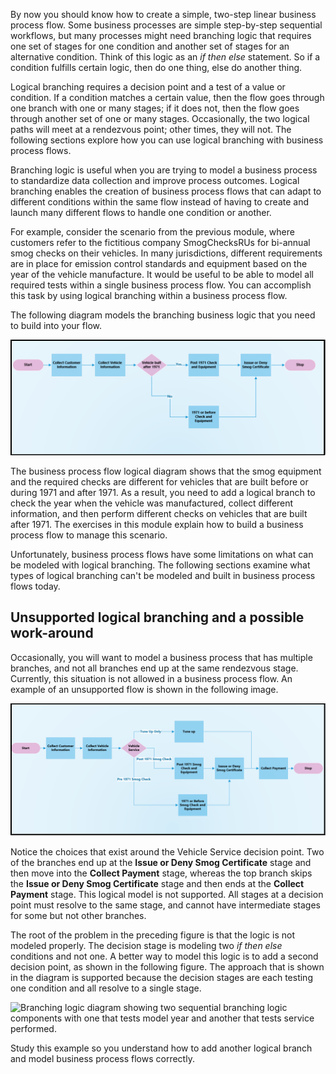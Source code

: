 By now you should know how to create a simple,
two-step linear business process flow. Some business processes are
simple step-by-step sequential workflows, but many processes might need branching
logic that requires one set of stages for one condition and another set of
stages for an alternative condition. Think of this logic as an
*if then else* statement. So if a condition fulfills certain logic, then do one thing, else do another thing.

Logical branching requires a decision point
and a test of a value or condition. If a condition matches a certain value,
then the flow goes through one branch with one or many stages; if it does not,
then the flow goes through another set of one or many stages. Occasionally, the two
logical paths will meet at a rendezvous point; other times, they will
not. The following sections explore how you can use logical branching with
business process flows.

Branching logic is useful when you are trying to model a business process
to standardize data collection and improve process outcomes. Logical branching
enables the creation of business process flows that can adapt to different conditions
within the same flow instead of having to create and launch many
different flows to handle one condition or another.

For example, consider the scenario from the previous module, where customers refer to the fictitious
company SmogChecksRUs for bi-annual smog checks on their vehicles. In
many jurisdictions, different requirements are in place for emission
control standards and equipment based on the year of the vehicle
manufacture. It would be useful to be able to model all required
tests within a single business process flow. You
can accomplish this task by using logical branching within a business process
flow.

The following diagram models the branching business logic that you need to
build into your flow.

![Process flow diagram showing a simple if then.](../media/1-process-flow-1.png)

The business process flow logical diagram shows that the smog
equipment and the required checks are different for vehicles that are built before
or during 1971 and after 1971. As a result, you need to add a logical
branch to check the year when the vehicle was manufactured, collect
different information, and then perform different checks on vehicles that are built
after 1971. The exercises in this module explain how to build a business process flow to
manage this scenario.

Unfortunately, business process flows have some limitations on what can
be modeled with logical branching. The following sections examine what types of
logical branching can't be modeled and built in business process flows today.

## Unsupported logical branching and a possible work-around

Occasionally, you will want to model a business process that has multiple
branches, and not all branches end up at the same rendezvous stage. Currently, this situation
is not allowed in a business process flow. An example of an unsupported flow is shown in the following image.

![Branching logic showing vehicle service for tune-up versus smog with a nested test for cars made in 1971 or before.](../media/2-process-flow-2-bad-branching.png)

Notice the choices that exist around the Vehicle Service decision point.
Two of the branches end up at the **Issue or Deny Smog
Certificate** stage and then move into the **Collect Payment** stage, whereas
the top branch skips the **Issue or Deny Smog Certificate** stage and then ends
at the **Collect Payment** stage. This logical model is not supported.
All stages at a decision point must resolve to the same stage, and cannot have
intermediate stages for some but not other branches.

The root of the problem in the preceding figure is that the logic is not modeled properly. The
decision stage is modeling two *if then else* conditions and not
one. A better way to model this logic is to add a second decision point, as
shown in the following figure. The approach that is shown in the diagram is supported because
the decision stages are each testing one condition and all resolve to a single stage.

![Branching logic diagram showing two sequential branching logic components with one that tests model year and
another that tests service performed.](../media/3-process-flow-3-repaired-branching.png)

Study this example so you understand how to add another logical branch and model business process flows correctly.
